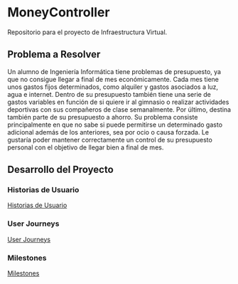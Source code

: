 # MoneyController
Repositorio para el proyecto de Infraestructura Virtual.

## Problema a Resolver
Un alumno de Ingeniería Informática tiene problemas de presupuesto, ya que no consigue llegar a final de mes económicamente. Cada mes tiene unos gastos fijos determinados, como alquiler y gastos asociados a luz, agua e internet. Dentro de su presupuesto también tiene una serie de gastos variables en función de si quiere ir al gimnasio o realizar actividades deportivas con sus compañeros de clase semanalmente. Por último, destina también parte de su presupuesto a ahorro. Su problema consiste principalmente en que no sabe si puede permitirse un determinado gasto adicional además de los anteriores, sea por ocio o causa forzada. Le gustaría poder mantener correctamente un control de su presupuesto personal con el objetivo de llegar bien a final de mes. 

## Desarrollo del Proyecto
### Historias de Usuario
[Historias de Usuario](/docs/historias_usuario.md)  

### User Journeys
[User Journeys](/docs/user_journeys.md)  

### Milestones
[Milestones](/docs/milestones.md)  
